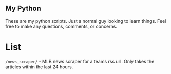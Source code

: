 ## My Python
These are my python scripts. Just a normal guy looking to learn things. Feel free to make any questions, comments, or concerns.

# List

`/news_scraper/` - MLB news scraper for a teams rss url. Only takes the articles within the last 24 hours.

